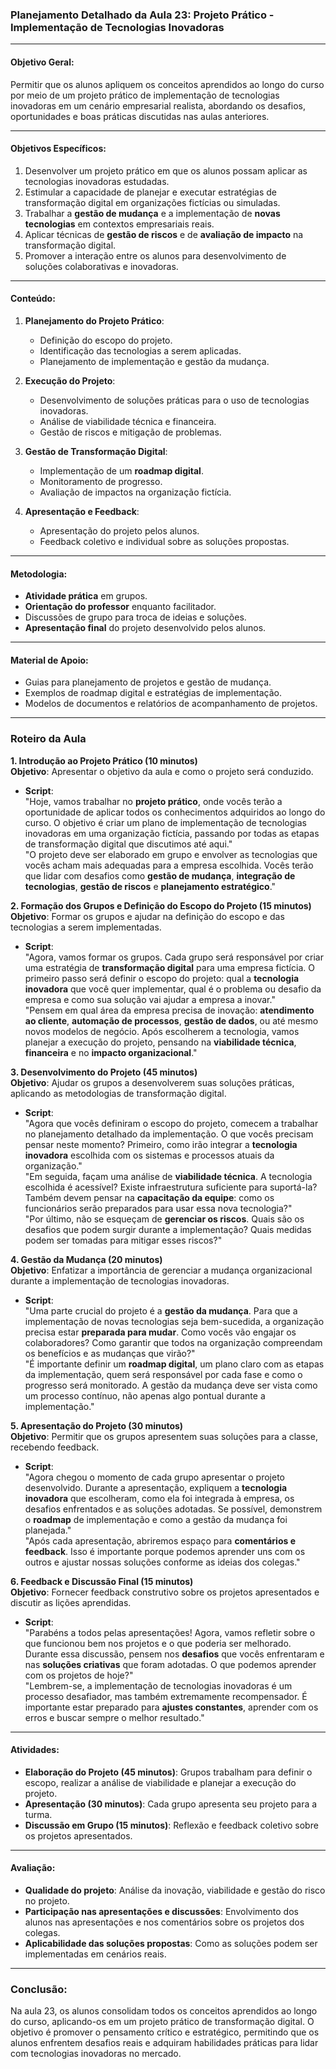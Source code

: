### **Planejamento Detalhado da Aula 23: Projeto Prático - Implementação de Tecnologias Inovadoras**

---

#### **Objetivo Geral**:
Permitir que os alunos apliquem os conceitos aprendidos ao longo do curso por meio de um projeto prático de implementação de tecnologias inovadoras em um cenário empresarial realista, abordando os desafios, oportunidades e boas práticas discutidas nas aulas anteriores.

---

#### **Objetivos Específicos**:
1. Desenvolver um projeto prático em que os alunos possam aplicar as tecnologias inovadoras estudadas.
2. Estimular a capacidade de planejar e executar estratégias de transformação digital em organizações fictícias ou simuladas.
3. Trabalhar a **gestão de mudança** e a implementação de **novas tecnologias** em contextos empresariais reais.
4. Aplicar técnicas de **gestão de riscos** e de **avaliação de impacto** na transformação digital.
5. Promover a interação entre os alunos para desenvolvimento de soluções colaborativas e inovadoras.

---

#### **Conteúdo**:
1. **Planejamento do Projeto Prático**:
   - Definição do escopo do projeto.
   - Identificação das tecnologias a serem aplicadas.
   - Planejamento de implementação e gestão da mudança.
   
2. **Execução do Projeto**:
   - Desenvolvimento de soluções práticas para o uso de tecnologias inovadoras.
   - Análise de viabilidade técnica e financeira.
   - Gestão de riscos e mitigação de problemas.

3. **Gestão de Transformação Digital**:
   - Implementação de um **roadmap digital**.
   - Monitoramento de progresso.
   - Avaliação de impactos na organização fictícia.

4. **Apresentação e Feedback**:
   - Apresentação do projeto pelos alunos.
   - Feedback coletivo e individual sobre as soluções propostas.
   
---

#### **Metodologia**:
- **Atividade prática** em grupos.
- **Orientação do professor** enquanto facilitador.
- Discussões de grupo para troca de ideias e soluções.
- **Apresentação final** do projeto desenvolvido pelos alunos.

---

#### **Material de Apoio**:
- Guias para planejamento de projetos e gestão de mudança.
- Exemplos de roadmap digital e estratégias de implementação.
- Modelos de documentos e relatórios de acompanhamento de projetos.

---

### **Roteiro da Aula**

**1. Introdução ao Projeto Prático (10 minutos)**  
**Objetivo**: Apresentar o objetivo da aula e como o projeto será conduzido.  
- **Script**:  
  "Hoje, vamos trabalhar no **projeto prático**, onde vocês terão a oportunidade de aplicar todos os conhecimentos adquiridos ao longo do curso. O objetivo é criar um plano de implementação de tecnologias inovadoras em uma organização fictícia, passando por todas as etapas de transformação digital que discutimos até aqui."  
  "O projeto deve ser elaborado em grupo e envolver as tecnologias que vocês acham mais adequadas para a empresa escolhida. Vocês terão que lidar com desafios como **gestão de mudança**, **integração de tecnologias**, **gestão de riscos** e **planejamento estratégico**."

**2. Formação dos Grupos e Definição do Escopo do Projeto (15 minutos)**  
**Objetivo**: Formar os grupos e ajudar na definição do escopo e das tecnologias a serem implementadas.  
- **Script**:  
  "Agora, vamos formar os grupos. Cada grupo será responsável por criar uma estratégia de **transformação digital** para uma empresa fictícia. O primeiro passo será definir o escopo do projeto: qual a **tecnologia inovadora** que você quer implementar, qual é o problema ou desafio da empresa e como sua solução vai ajudar a empresa a inovar."  
  "Pensem em qual área da empresa precisa de inovação: **atendimento ao cliente**, **automação de processos**, **gestão de dados**, ou até mesmo novos modelos de negócio. Após escolherem a tecnologia, vamos planejar a execução do projeto, pensando na **viabilidade técnica**, **financeira** e no **impacto organizacional**."

**3. Desenvolvimento do Projeto (45 minutos)**  
**Objetivo**: Ajudar os grupos a desenvolverem suas soluções práticas, aplicando as metodologias de transformação digital.  
- **Script**:  
  "Agora que vocês definiram o escopo do projeto, comecem a trabalhar no planejamento detalhado da implementação. O que vocês precisam pensar neste momento? Primeiro, como irão integrar a **tecnologia inovadora** escolhida com os sistemas e processos atuais da organização."  
  "Em seguida, façam uma análise de **viabilidade técnica**. A tecnologia escolhida é acessível? Existe infraestrutura suficiente para suportá-la? Também devem pensar na **capacitação da equipe**: como os funcionários serão preparados para usar essa nova tecnologia?"  
  "Por último, não se esqueçam de **gerenciar os riscos**. Quais são os desafios que podem surgir durante a implementação? Quais medidas podem ser tomadas para mitigar esses riscos?"

**4. Gestão da Mudança (20 minutos)**  
**Objetivo**: Enfatizar a importância de gerenciar a mudança organizacional durante a implementação de tecnologias inovadoras.  
- **Script**:  
  "Uma parte crucial do projeto é a **gestão da mudança**. Para que a implementação de novas tecnologias seja bem-sucedida, a organização precisa estar **preparada para mudar**. Como vocês vão engajar os colaboradores? Como garantir que todos na organização compreendam os benefícios e as mudanças que virão?"  
  "É importante definir um **roadmap digital**, um plano claro com as etapas da implementação, quem será responsável por cada fase e como o progresso será monitorado. A gestão da mudança deve ser vista como um processo contínuo, não apenas algo pontual durante a implementação."

**5. Apresentação do Projeto (30 minutos)**  
**Objetivo**: Permitir que os grupos apresentem suas soluções para a classe, recebendo feedback.  
- **Script**:  
  "Agora chegou o momento de cada grupo apresentar o projeto desenvolvido. Durante a apresentação, expliquem a **tecnologia inovadora** que escolheram, como ela foi integrada à empresa, os desafios enfrentados e as soluções adotadas. Se possível, demonstrem o **roadmap** de implementação e como a gestão da mudança foi planejada."  
  "Após cada apresentação, abriremos espaço para **comentários e feedback**. Isso é importante porque podemos aprender uns com os outros e ajustar nossas soluções conforme as ideias dos colegas."

**6. Feedback e Discussão Final (15 minutos)**  
**Objetivo**: Fornecer feedback construtivo sobre os projetos apresentados e discutir as lições aprendidas.  
- **Script**:  
  "Parabéns a todos pelas apresentações! Agora, vamos refletir sobre o que funcionou bem nos projetos e o que poderia ser melhorado. Durante essa discussão, pensem nos **desafios** que vocês enfrentaram e nas **soluções criativas** que foram adotadas. O que podemos aprender com os projetos de hoje?"  
  "Lembrem-se, a implementação de tecnologias inovadoras é um processo desafiador, mas também extremamente recompensador. É importante estar preparado para **ajustes constantes**, aprender com os erros e buscar sempre o melhor resultado."

---

#### **Atividades**:
- **Elaboração do Projeto (45 minutos)**: Grupos trabalham para definir o escopo, realizar a análise de viabilidade e planejar a execução do projeto.
- **Apresentação (30 minutos)**: Cada grupo apresenta seu projeto para a turma.
- **Discussão em Grupo (15 minutos)**: Reflexão e feedback coletivo sobre os projetos apresentados.

---

#### **Avaliação**:
- **Qualidade do projeto**: Análise da inovação, viabilidade e gestão do risco no projeto.
- **Participação nas apresentações e discussões**: Envolvimento dos alunos nas apresentações e nos comentários sobre os projetos dos colegas.
- **Aplicabilidade das soluções propostas**: Como as soluções podem ser implementadas em cenários reais.

---

### **Conclusão**:
Na aula 23, os alunos consolidam todos os conceitos aprendidos ao longo do curso, aplicando-os em um projeto prático de transformação digital. O objetivo é promover o pensamento crítico e estratégico, permitindo que os alunos enfrentem desafios reais e adquiram habilidades práticas para lidar com tecnologias inovadoras no mercado.